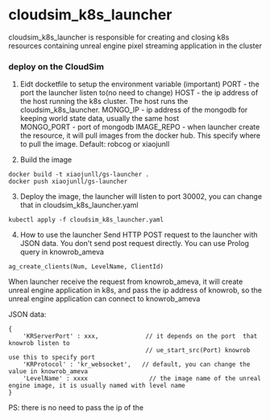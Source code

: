 # cloudsim_k8s_launcher

cloudsim_k8s_launcher is responsible for creating and closing k8s resources containing unreal engine pixel streaming application in the cluster

### deploy on the CloudSim
1. Eidt docketfile to setup the environment variable (important)
PORT - the port the launcher listen to(no need to change)
HOST - the ip address of the host running the k8s cluster. The host runs the cloudsim_k8s_launcher.
MONGO_IP - ip address of the mongodb for keeping world state data, usually the same host \
MONGO_PORT - port of mongodb
IMAGE_REPO - when launcher create the resource, it will pull images from the docker hub. This specify where to pull the image. Default: robcog or xiaojunll 

2. Build the image
```
docker build -t xiaojunll/gs-launcher .
docker push xiaojunll/gs-launcher
```
3. Deploy the image, the launcher will listen to port 30002, you can change that in cloudsim_k8s_launcher.yaml
```
kubectl apply -f cloudsim_k8s_launcher.yaml
```

4. How to use the launcher
Send HTTP POST request to the launcher with JSON data.
You don't send post request directly. You can use Prolog query in knowrob_ameva
```
ag_create_clients(Num, LevelName, ClientId) 
```
When launcher receive the request from knowrob_ameva, it will create unreal engine application in k8s, and pass the ip address of knowrob, so the unreal engine application can connect to knowrob_ameva


JSON data:
```
{
	'KRServerPort' : xxx,             // it depends on the port  that knowrob listen to
	                                  // ue_start_src(Port) knowrob use this to specify port	                                      
	'KRProtocol' : 'kr_websocket',   // default, you can change the value in knowrob_ameva
	'LevelName' : xxxx                 // the image name of the unreal engine image, it is usually named with level name
}
```
PS: there is no need to pass the ip of the 